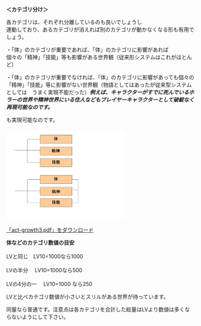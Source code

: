 <p><strong>＜カテゴリ分け＞</strong></p>

<p>各カテゴリは、それぞれ分離しているのも良いでしょうし<br />
連動しており、あるカテゴリが消えれば別のカテゴリが動かなくなる形も有用でしょう。</p>

<p>・「体」のカテゴリが重要であれば、「体」のカテゴリに影響があれば<br />
個々の「精神」「技能」等も影響がある世界観（従来形システムはこれがほとんど）</p>

<p>・「体」のカテゴリが重要でなければ、「体」のカテゴリに影響があっても個々の「精神」「技能」等に影響がない世界観（物語としてはあったが従来型システムとしては　うまく実現不能だった）<em><strong>例えば、キャラクターがすでに死んでいるホラーの世界や精神世界にいる住人などもプレイヤーキャラクターとして破綻なく再現可能なのです。</strong></em></p>

<p>も実現可能なのです。<br />
　<br />
<a href="image/actgrowth3_4.png"><img alt="Actgrowth3_4" title="Actgrowth3_4" src="image/actgrowth3_4.png" width="317" height="238" border="0" /></a></p>

<p><a href="files/act-growth3.pdf">「act-growth3.pdf」をダウンロード</a></p>

<p><strong>体などのカテゴリ数値の目安</strong><br /><br />LVと同じ　LV10=1000なら1000<br /><br />LVの半分　 
LV10=1000なら500<br /><br />LVの4分の一　
LV10=1000
なら250</p>

<p></p>

<p>LVと比べカテゴリ数値が小さいとスリルがある世界が待っています。</p>

<p>同量なら普通です。注意点は各カテゴリを合計した総量はLVより数値は多くならないようにして下さい。</p>
